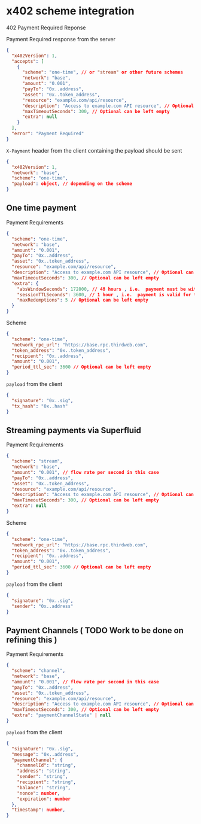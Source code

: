 # x402 scheme integration

402 Payment Required Reponse

Payment Required response from the server

```json
{
  "x402Version": 1,
  "accepts": [
    {
      "scheme": "one-time", // or "stream" or other future schemes
      "network": "base",
      "amount": "0.001",
      "payTo": "0x..address",
      "asset": "0x..token_address",
      "resource": "example.com/api/resource",
      "description": "Access to example.com API resource", // Optional can be left empty
      "maxTimeoutSeconds": 300, // Optional can be left empty
      "extra": null
    }
  ],
  "error": "Payment Required"
}
```

`X-Payment` header from the client containing the payload should be sent

```json
{
  "x402Version": 1,
  "network": "base",
  "scheme": "one-time",
  "payload": object, // depending on the scheme
}
```

## One time payment

Payment Requirements

```json
{
  "scheme": "one-time",
  "network": "base",
  "amount": "0.001",
  "payTo": "0x..address",
  "asset": "0x..token_address",
  "resource": "example.com/api/resource",
  "description": "Access to example.com API resource", // Optional can be left empty
  "maxTimeoutSeconds": 300, // Optional can be left empty
  "extra": {
    "absWindowSeconds": 172800, // 48 hours , i.e.  payment must be within this window
    "sessionTTLSeconds": 3600, // 1 hour , i.e.  payment is valid for this long after first redemption
    "maxRedemptions": 5 // Optional can be left empty
  }
}
```

Scheme

```json
{
  "scheme": "one-time",
  "network_rpc_url": "https://base.rpc.thirdweb.com",
  "token_address": "0x..token_address",
  "recipient": "0x..address",
  "amount": "0.001",
  "period_ttl_sec": 3600 // Optional can be left empty
}
```

`payload` from the client

```json
{
  "signature": "0x..sig",
  "tx_hash": "0x..hash"
}
```

## Streaming payments via Superfluid

Payment Requirements

```json
{
  "scheme": "stream",
  "network": "base",
  "amount": "0.001", // flow rate per second in this case
  "payTo": "0x..address",
  "asset": "0x..token_address",
  "resource": "example.com/api/resource",
  "description": "Access to example.com API resource", // Optional can be left empty
  "maxTimeoutSeconds": 300, // Optional can be left empty
  "extra": null
}
```

Scheme

```json
{
  "scheme": "one-time",
  "network_rpc_url": "https://base.rpc.thirdweb.com",
  "token_address": "0x..token_address",
  "recipient": "0x..address",
  "amount": "0.001",
  "period_ttl_sec": 3600 // Optional can be left empty
}
```

`payload` from the client

```json
{
  "signature": "0x..sig",
  "sender": "0x..address"
}
```

## Payment Channels ( TODO Work to be done on refining this )

Payment Requirements

```json
{
  "scheme": "channel",
  "network": "base",
  "amount": "0.001", // flow rate per second in this case
  "payTo": "0x..address",
  "asset": "0x..token_address",
  "resource": "example.com/api/resource",
  "description": "Access to example.com API resource", // Optional can be left empty
  "maxTimeoutSeconds": 300, // Optional can be left empty
  "extra": "paymentChannelState" | null
}
```

`payload` from the client

```json
{
  "signature": "0x..sig",
  "message": "0x..address",
  "paymentChannel": {
    "channelId": "string",
    "address": "string",
    "sender": "string",
    "recipient": "string",
    "balance": "string",
    "nonce": number,
    "expiration": number
  },
  "timestamp": number,
}
```
